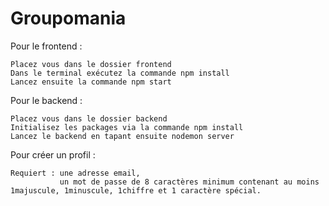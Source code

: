 # Groupomania

Pour le frontend :

    Placez vous dans le dossier frontend
    Dans le terminal exécutez la commande npm install
    Lancez ensuite la commande npm start

Pour le backend :

    Placez vous dans le dossier backend
    Initialisez les packages via la commande npm install
    Lancez le backend en tapant ensuite nodemon server
    
    
Pour créer un profil :

    Requiert : une adresse email,
               un mot de passe de 8 caractères minimum contenant au moins 1majuscule, 1minuscule, 1chiffre et 1 caractère spécial.

